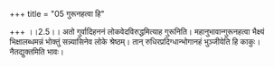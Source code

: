 +++
title = "05 गुरूनहत्वा हि"

+++
।।2.5।। अतो गुर्वादिहननं लोकवेदविरुद्धमित्याह गुरूनिति।
महानुभावान्गुरूनहत्वा भैक्ष्यं भिक्षालब्धमन्नं भोक्तुं सन्न्यासिनेव लोके
श्रेष्ठम्। तान् रुधिरप्रदिग्धान्भोगानहं भुञ्जीयेति हि काकुः।
नैतद्युक्तमिति भावः।  
